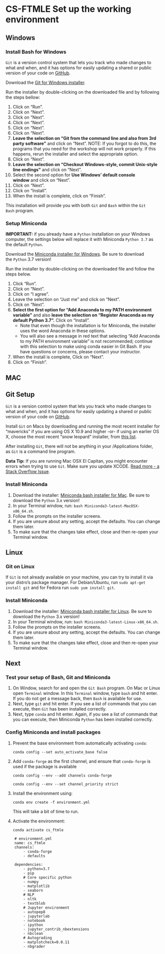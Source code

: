 # CS-FTMLE Set up the working environment

## Windows

### Install Bash for Windows

`Git` is a version control system that lets you track who made changes to what and when, and it has options for easily updating a shared or public version of your code on [GitHub](https://github.com/).

Download the [Git for Windows installer](https://git-scm.com/download/win).

Run the installer by double-clicking on the downloaded file and by following the steps bellow:

1. Click on “Run”.
2. Click on “Next”.
3. Click on “Next”.
4. Click on “Next”.
5. Click on “Next”.
6. Click on “Next”.
7. **Leave the selection on “Git from the command line and also from 3rd party software”** and click on “Next”. NOTE: If you forgot to do this, the programs that you need for the workshop will not work properly. If this happens, rerun the installer and select the appropriate option.
8. Click on “Next”.
9. **Leave the selection on “Checkout Windows-style, commit Unix-style line endings”** and click on “Next”.
10. Select the second option for **Use Windows’ default console window** and click on “Next”.
11. Click on “Next”.
12. Click on “Install”.
13. When the install is complete, click on “Finish”.

This installation will provide you with both `Git` and `Bash` within the `Git Bash` program.

### Setup Miniconda

**IMPORTANT:** if you already have a `Python` installation on your Windows computer, the settings below will replace it with Miniconda `Python 3.7` as the default `Python`.

Download the [Miniconda installer for Windows](https://docs.conda.io/en/latest/miniconda.html). Be sure to download the `Python` 3.7 version!

Run the installer by double-clicking on the downloaded file and follow the steps below.

1. Click “Run”.
2. Click on “Next”.
3. Click on “I agree”.
4. Leave the selection on “Just me” and click on “Next”.
5. Click on “Next”.
6. **Select the first option for “Add Anaconda to my PATH environment variable”** and also **leave the selection on “Register Anaconda as my default Python 3.7”.** Click on “Install”.
    - Note that even though the installation is for Miniconda, the installer uses the word Anaconda in these options.
    - You will also see a message in red text that selecting “Add Anaconda to my PATH environment variable” is not recommended; continue with this selection to make using conda easier in Git Bash. If you have questions or concerns, please contact your instructor.
7. When the install is complete, Click on “Next”.
8. Click on “Finish”.

## MAC

## Git Setup

`Git` is a version control system that lets you track who made changes to what and when, and it has options for easily updating a shared or public version of your code on [GitHub](https://github.com/).

Install `Git` on Macs by downloading and running the most recent installer for “mavericks” if you are using OS X 10.9 and higher -or- if using an earlier OS X, choose the most recent “snow leopard” installer, from [this list](http://sourceforge.net/projects/git-osx-installer/files/).

After installing `Git`, there will not be anything in your /Applications folder, as `Git` is a command line program.

**Data Tip:** If you are running Mac OSX El Capitan, you might encounter errors when trying to use `Git`. Make sure you update XCODE. [Read more - a Stack Overflow Issue](http://stackoverflow.com/questions/32893412/command-line-tools-not-working-os-x-el-capitan).

### Install Miniconda

1. Download the installer: [Miniconda bash installer for Mac](https://docs.conda.io/en/latest/miniconda.html). Be sure to download the `Python` 3.x version!
2. In your Terminal window, run: `bash Miniconda3-latest-MacOSX-x86_64.sh`.
3. Follow the prompts on the installer screens.
4. If you are unsure about any setting, accept the defaults. You can change them later.
5. To make sure that the changes take effect, close and then re-open your Terminal window.


## Linux

### **Git on Linux**

If `Git` is not already available on your machine, you can try to install it via your distro’s package manager. For Debian/Ubuntu, run `sudo apt-get install git` and for Fedora run `sudo yum install git`.

### Install Miniconda

1. Download the installer: [Miniconda bash installer for Linux](https://docs.conda.io/en/latest/miniconda.html). Be sure to download the `Python` 3.x version!
2. In your Terminal window, run: `bash Miniconda3-latest-Linux-x86_64.sh`.
3. Follow the prompts on the installer screens.
4. If you are unsure about any setting, accept the defaults. You can change them later.
5. To make sure that the changes take effect, close and then re-open your Terminal window.


## Next

### Test your setup of Bash, Git and Miniconda

1. On Window, search for and open the `Git Bash` program. On Mac or Linux open `Terminal` window. In this `Terminal` window, type `bash` and hit enter. If you do not get a message back, then `Bash` is available for use.
2. Next, type `git` and hit enter. If you see a list of commands that you can execute, then `Git` has been installed correctly.
3. Next, type `conda` and hit enter. Again, if you see a list of commands that you can execute, then Miniconda `Python` has been installed correctly.

### Config Miniconda and install packages

1. Prevent the base environment from automatically activating `conda`:

    `conda config --set auto_activate_base false`

2. Add `conda-forge` as the first channel, and ensure that `conda-forge` is used if the package is available

    `conda config --env --add channels conda-forge`

    `conda config --env --set channel_priority strict`

3. Install the environment using:

    `conda env create -f environment.yml`

	This will take a bit of time to run.

4. Activate the environment:

    `conda activate cs_ftmle`

```
    # environment.yml
    name: cs_ftmle
    channels:
    	- conda-forge
    	- defaults
    
    dependencies:
    	- python=3.7
    	- pip
    	# Core specific python
    	- numpy
    	- matplotlib
    	- seaborn
    	# NLP
    	- nltk
    	- textblob
    	# Jupyter environment
    	- autopep8
    	- jupyterlab
    	- notebook
    	- ipython
    	- jupyter_contrib_nbextensions
    	- nbclean
    	# Autograding
    	- matplotcheck=0.0.11
    	- nbgrader
```